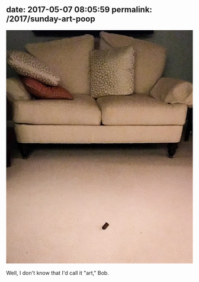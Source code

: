 date: 2017-05-07 08:05:59
permalink: /2017/sunday-art-poop
---

![Poop on carpet. iPhone SE](/_img/2017/2017-05-06_Poop-on-carpet-819x1024.jpg)

Well, I don't know that I'd call it "art," Bob.

